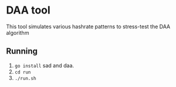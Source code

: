# DAA tool

This tool simulates various hashrate patterns to stress-test the DAA algorithm 

## Running

1. `go install` sad and daa.
2. `cd run`
3. `./run.sh`


